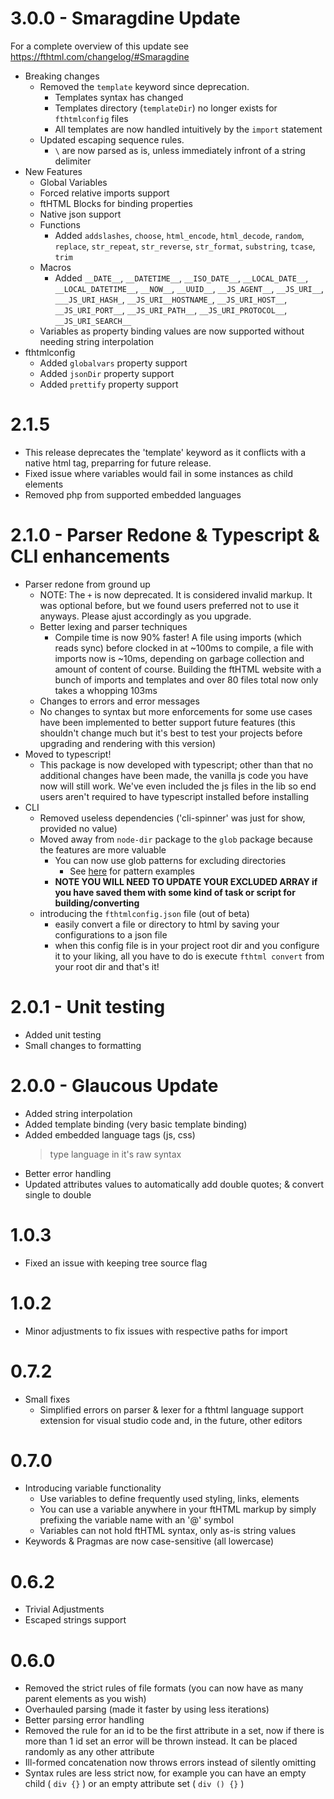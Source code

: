 # 3.0.0 - Smaragdine Update

  For a complete overview of this update see https://fthtml.com/changelog/#Smaragdine

  - Breaking changes
    * Removed the `template` keyword since deprecation.
      - Templates syntax has changed
      - Templates directory (`templateDir`) no longer exists for `fthtmlconfig` files
      - All templates are now handled intuitively by the `import` statement
    * Updated escaping sequence rules.
      - `\` are now parsed as is, unless immediately infront of a string delimiter
  - New Features
    * Global Variables
    * Forced relative imports support
    * ftHTML Blocks for binding properties
    * Native json support
    * Functions
      - Added `addslashes`, `choose`, `html_encode`, `html_decode`, `random`, `replace`, `str_repeat`, `str_reverse`, `str_format`, `substring`, `tcase`, `trim`
    * Macros
      - Added `__DATE__`, `__DATETIME__`, `__ISO_DATE__`, `__LOCAL_DATE__`, `__LOCAL_DATETIME__`, `__NOW__`, `__UUID__`, `__JS_AGENT__`, `__JS_URI__`, `___JS_URI_HASH_`, `__JS_URI__HOSTNAME_`, `__JS_URI_HOST__`, `__JS_URI_PORT__`, `__JS_URI_PATH__`, `__JS_URI_PROTOCOL__`, `__JS_URI_SEARCH__`
    * Variables as property binding values are now supported without needing string interpolation
  - fthtmlconfig
    * Added `globalvars` property support
    * Added `jsonDir` property support
    * Added `prettify` property support



# 2.1.5
  - This release deprecates the 'template' keyword as it conflicts with a native html tag, preparring for future release.
  - Fixed issue where variables would fail in some instances as child elements
  - Removed php from supported embedded languages



# 2.1.0 - Parser Redone & Typescript & CLI enhancements
  - Parser redone from ground up
    - NOTE: The `+` is now deprecated. It is considered invalid markup. It was optional before, but we found users preferred not to use it anyways. Please ajust accordingly as you upgrade.
    - Better lexing and parser techniques
        - Compile time is now 90% faster! A file using imports (which reads sync) before clocked in at ~100ms to compile, a file with imports now is ~10ms, depending on garbage collection and amount of content of course. Building the ftHTML website with a bunch of imports and templates and over 80 files total now only takes a whopping 103ms
    - Changes to errors and error messages
    - No changes to syntax but more enforcements for some use cases have been implemented to better support future features (this shouldn't change much but it's best to test your projects before upgrading and rendering with this version)
  - Moved to typescript!
    - This package is now developed with typescript; other than that no additional changes have been made, the vanilla js code you have now will still work. We've even included the js files in the lib so end users aren't required to have typescript installed before installing
  - CLI
    - Removed useless dependencies ('cli-spinner' was just for show, provided no value)
    - Moved away from `node-dir` package to the `glob` package because the features are more valuable
        - You can now use glob patterns for excluding directories
          - See [here](https://www.npmjs.com/package/glob#glob-primer) for pattern examples
        - **NOTE YOU WILL NEED TO UPDATE YOUR EXCLUDED ARRAY if you have saved them with some kind of task or script for building/converting**
    - introducing the `fthtmlconfig.json` file (out of beta)
      - easily convert a file or directory to html by saving your configurations to a json file
      - when this config file is in your project root dir and you configure it to your liking, all you have to do is execute `fthtml convert` from your root dir and that's it!

# 2.0.1 - Unit testing
  - Added unit testing
  - Small changes to formatting

# 2.0.0 - Glaucous Update
  - Added string interpolation
  - Added template binding (very basic template binding)
  - Added embedded language tags (js, css)
      > type language in it's raw syntax
  - Better error handling
  - Updated attributes values to automatically add double quotes; & convert single to double

# 1.0.3
  - Fixed an issue with keeping tree source flag

# 1.0.2
  - Minor adjustments to fix issues with respective paths for import

# 0.7.2
- Small fixes
  - Simplified errors on parser & lexer for a fthtml language support extension for visual studio code and, in the future, other editors

# 0.7.0

- Introducing variable functionality
  - Use variables to define frequently used styling, links, elements
  - You can use a variable anywhere in your ftHTML markup by simply prefixing the variable name with an '@' symbol
  - Variables can not hold ftHTML syntax, only as-is string values
- Keywords & Pragmas are now case-sensitive (all lowercase)

# 0.6.2

- Trivial Adjustments
- Escaped strings support

# 0.6.0

- Removed the strict rules of file formats (you can now have as many parent elements as you wish)
- Overhauled parsing (made it faster by using less iterations)
- Better parsing error handling
- Removed the rule for an id to be the first attribute in a set, now if there is more than 1 id set an error will be thrown instead. It can be placed randomly as any other attribute
- Ill-formed concatenation now throws errors instead of silently omitting
- Syntax rules are less strict now, for example you can have an empty child ( `div {}` ) or an empty attribute set ( `div () {}` )
